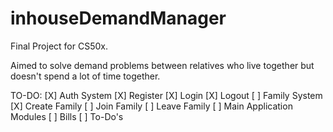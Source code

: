 # inhouseDemandManager


Final Project for CS50x.

Aimed to solve demand problems between relatives who live together but doesn't spend a lot of time together.

TO-DO:
    [X] Auth System
        [X] Register
        [X] Login
        [X] Logout
    [ ] Family System
        [X] Create Family
        [ ] Join Family
        [ ] Leave Family
    [ ] Main Application Modules
        [ ] Bills
        [ ] To-Do's
